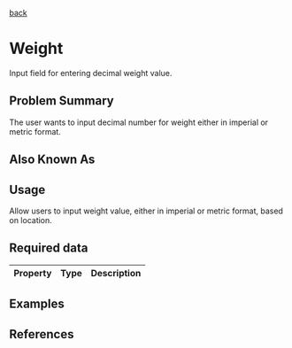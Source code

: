 [back](#)

# Weight

Input field for entering decimal weight value.

## Problem Summary

The user wants to input decimal number for weight either in imperial or metric format. 

## Also Known As



## Usage

Allow users to input weight value, either in imperial or metric format, based on location.

## Required data


Property | Type | Description
------------ | ------------- | -------------

## Examples



## References





